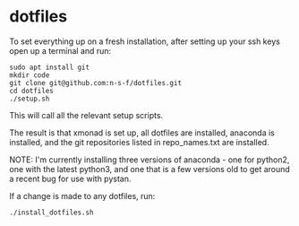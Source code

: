 # dotfiles

To set everything up on a fresh installation, after setting up your ssh keys
open up a terminal and run:

```
sudo apt install git
mkdir code
git clone git@github.com:n-s-f/dotfiles.git
cd dotfiles
./setup.sh
```

This will call all the relevant setup scripts.

The result is that xmonad is set up, all dotfiles are installed,
anaconda is installed, and the git repositories listed in
repo\_names.txt are installed.

NOTE: I'm currently installing three versions of anaconda - one for python2, one
with the latest python3, and one that is a few versions old to get around a
recent bug for use with pystan. 

If a change is made to any dotfiles, run:

```
./install_dotfiles.sh
```

